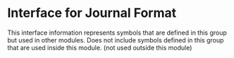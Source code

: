 
# Interface for Journal Format
This interface information represents symbols that are defined in this group but used in other modules.  Does not include symbols defined in this group that are used inside this module.
(not used outside this module)
